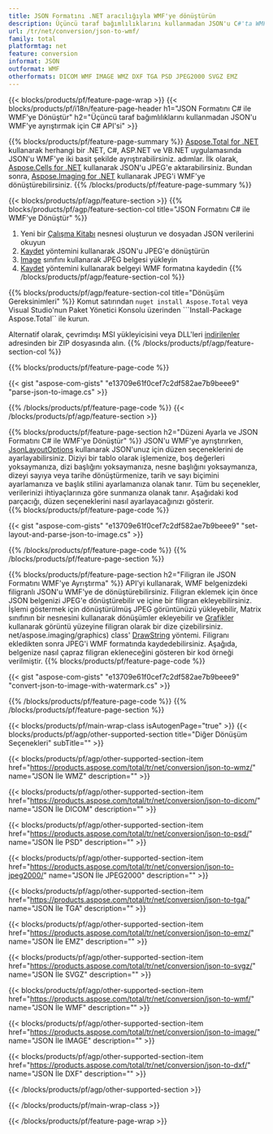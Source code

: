 ```yaml
---
title: JSON Formatını .NET aracılığıyla WMF'ye dönüştürün
description: Üçüncü taraf bağımlılıklarını kullanmadan JSON'u C#'ta WMF'ye ayrıştırın
url: /tr/net/conversion/json-to-wmf/
family: total
platformtag: net
feature: conversion
informat: JSON
outformat: WMF
otherformats: DICOM WMF IMAGE WMZ DXF TGA PSD JPEG2000 SVGZ EMZ
---
```

{{< blocks/products/pf/feature-page-wrap >}}
{{< blocks/products/pf/i18n/feature-page-header h1="JSON Formatını C# ile WMF'ye Dönüştür" h2="Üçüncü taraf bağımlılıklarını kullanmadan JSON'u WMF'ye ayrıştırmak için C# API'si" >}}

{{% blocks/products/pf/feature-page-summary %}}
[Aspose.Total for .NET](https://products.aspose.com/total/net/) kullanarak herhangi bir .NET, C#, ASP.NET ve VB.NET uygulamasında JSON'u WMF'ye iki basit şekilde ayrıştırabilirsiniz. adımlar. İlk olarak, [Aspose.Cells for .NET](https://products.aspose.com/cells/net/) kullanarak JSON'u JPEG'e aktarabilirsiniz. Bundan sonra, [Aspose.Imaging for .NET](https://products.aspose.com/imaging/net/) kullanarak JPEG'i WMF'ye dönüştürebilirsiniz.
{{% /blocks/products/pf/feature-page-summary  %}}

{{< blocks/products/pf/agp/feature-section >}}
{{% blocks/products/pf/agp/feature-section-col title="JSON Formatını C# ile WMF'ye Dönüştür" %}}
1. Yeni bir [Çalışma Kitabı](https://apireference.aspose.com/cells/net/aspose.cells/workbook) nesnesi oluşturun ve dosyadan JSON verilerini okuyun
2. [Kaydet](https://apireference.aspose.com/cells/net/aspose.cells.workbook/save/methods/4) yöntemini kullanarak JSON'u JPEG'e dönüştürün
3. [Image](https://apireference.aspose.com/imaging/net/aspose.imaging/image) sınıfını kullanarak JPEG belgesi yükleyin
4. [Kaydet](https://apireference.aspose.com/imaging/net/aspose.imaging.image/save/methods/4) yöntemini kullanarak belgeyi WMF formatına kaydedin
{{% /blocks/products/pf/agp/feature-section-col %}}

{{% blocks/products/pf/agp/feature-section-col title="Dönüşüm Gereksinimleri" %}}
Komut satırından ```nuget install Aspose.Total``` veya Visual Studio'nun Paket Yönetici Konsolu üzerinden ```Install-Package Aspose.Total`` ile kurun.

Alternatif olarak, çevrimdışı MSI yükleyicisini veya DLL'leri [indirilenler](https://downloads.aspose.com/total/net) adresinden bir ZIP dosyasında alın.
{{% /blocks/products/pf/agp/feature-section-col %}}

{{% blocks/products/pf/feature-page-code %}}

{{< gist "aspose-com-gists" "e13709e61f0cef7c2df582ae7b9beee9" "parse-json-to-image.cs" >}}

{{% /blocks/products/pf/feature-page-code %}}
{{< /blocks/products/pf/agp/feature-section >}}

{{% blocks/products/pf/feature-page-section  h2="Düzeni Ayarla ve JSON Formatını C# ile WMF'ye Dönüştür" %}}
JSON'u WMF'ye ayrıştırırken, [JsonLayoutOptions](https://apireference.aspose.com/cells/net/aspose.cells.utility/jsonlayoutoptions) kullanarak JSON'unuz için düzen seçeneklerini de ayarlayabilirsiniz. Diziyi bir tablo olarak işlemenize, boş değerleri yoksaymanıza, dizi başlığını yoksaymanıza, nesne başlığını yoksaymanıza, dizeyi sayıya veya tarihe dönüştürmenize, tarih ve sayı biçimini ayarlamanıza ve başlık stilini ayarlamanıza olanak tanır. Tüm bu seçenekler, verilerinizi ihtiyaçlarınıza göre sunmanıza olanak tanır. Aşağıdaki kod parçacığı, düzen seçeneklerini nasıl ayarlayacağınızı gösterir.  
{{% blocks/products/pf/feature-page-code %}}

{{< gist "aspose-com-gists" "e13709e61f0cef7c2df582ae7b9beee9" "set-layout-and-parse-json-to-image.cs" >}}
{{% /blocks/products/pf/feature-page-code  %}}
{{% /blocks/products/pf/feature-page-section %}}

{{% blocks/products/pf/feature-page-section  h2="Filigran ile JSON Formatını WMF'ye Ayrıştırma" %}}
API'yi kullanarak, WMF belgenizdeki filigranlı JSON'u WMF'ye de dönüştürebilirsiniz. Filigran eklemek için önce JSON belgenizi JPEG'e dönüştürebilir ve içine bir filigran ekleyebilirsiniz. İşlemi göstermek için dönüştürülmüş JPEG görüntünüzü yükleyebilir, Matrix sınıfının bir nesnesini kullanarak dönüşümler ekleyebilir ve [Grafikler](https://apireference.aspose.com/imaging/) kullanarak görüntü yüzeyine filigran olarak bir dize çizebilirsiniz. net/aspose.imaging/graphics) class' [DrawString](https://apireference.aspose.com/imaging/net/aspose.imaging/graphics/methods/drawstring) yöntemi. Filigranı ekledikten sonra JPEG'i WMF formatında kaydedebilirsiniz. Aşağıda, belgenize nasıl çapraz filigran ekleneceğini gösteren bir kod örneği verilmiştir. 
{{% blocks/products/pf/feature-page-code %}}

{{< gist "aspose-com-gists" "e13709e61f0cef7c2df582ae7b9beee9" "convert-json-to-image-with-watermark.cs" >}}
{{% /blocks/products/pf/feature-page-code  %}}
{{% /blocks/products/pf/feature-page-section %}}

{{< blocks/products/pf/main-wrap-class isAutogenPage="true" >}}
{{< blocks/products/pf/agp/other-supported-section title="Diğer Dönüşüm Seçenekleri" subTitle="" >}}

{{< blocks/products/pf/agp/other-supported-section-item href="https://products.aspose.com/total/tr/net/conversion/json-to-wmz/" name="JSON İle WMZ" description="" >}}

{{< blocks/products/pf/agp/other-supported-section-item href="https://products.aspose.com/total/tr/net/conversion/json-to-dicom/" name="JSON İle DICOM" description="" >}}

{{< blocks/products/pf/agp/other-supported-section-item href="https://products.aspose.com/total/tr/net/conversion/json-to-psd/" name="JSON İle PSD" description="" >}}

{{< blocks/products/pf/agp/other-supported-section-item href="https://products.aspose.com/total/tr/net/conversion/json-to-jpeg2000/" name="JSON İle JPEG2000" description="" >}}

{{< blocks/products/pf/agp/other-supported-section-item href="https://products.aspose.com/total/tr/net/conversion/json-to-tga/" name="JSON İle TGA" description="" >}}

{{< blocks/products/pf/agp/other-supported-section-item href="https://products.aspose.com/total/tr/net/conversion/json-to-emz/" name="JSON İle EMZ" description="" >}}

{{< blocks/products/pf/agp/other-supported-section-item href="https://products.aspose.com/total/tr/net/conversion/json-to-svgz/" name="JSON İle SVGZ" description="" >}}

{{< blocks/products/pf/agp/other-supported-section-item href="https://products.aspose.com/total/tr/net/conversion/json-to-wmf/" name="JSON İle WMF" description="" >}}

{{< blocks/products/pf/agp/other-supported-section-item href="https://products.aspose.com/total/tr/net/conversion/json-to-image/" name="JSON İle IMAGE" description="" >}}

{{< blocks/products/pf/agp/other-supported-section-item href="https://products.aspose.com/total/tr/net/conversion/json-to-dxf/" name="JSON İle DXF" description="" >}}



{{< /blocks/products/pf/agp/other-supported-section >}}

{{< /blocks/products/pf/main-wrap-class >}}

{{< /blocks/products/pf/feature-page-wrap >}}
